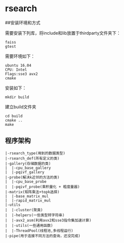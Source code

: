 # rsearch
##安装环境和方式

需要安装下列库，将include和lib放置于thirdparty文件夹下：

```
faiss
gtest
```

需要环境如下：

```
ubuntu 16.04
CPU: Intel 
Flags:sse3 avx2
cmake
```



安装如下：

```
mkdir build
```

建立build文件夹

```
cd build
cmake ..
make
```

## 程序架构

~~~
|-rsearch_type(用到的数据类型)
|-rsearch_def(所有定义的类)
|-gallery(存储数据的类)
|  |-cpu_base_gallery
|  |-pqivf_gallery
|-probe(解决k近邻的方法的类)
|  |-cpu_base_probe
|  |-pqivf_probe(乘积量化 + 粗度量器)
|-matrix(矩阵乘法+topk选择)
|  |-base_matrix_mul
|  |-rapid_matrix_mul
|-utils
|  |-cluster(聚类)
|  |-helpers(一些类型转字符串)
|  |-avx2_asm(利用avx2和sse3指令集加速计算)
|  |-utils(一些通用函数)
|  |-ThreadPool(线程池,多线程运行)
|-pipe(用于连接不同方法的查询，还没完成)
~~~

